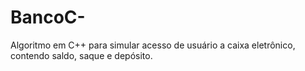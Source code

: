 # BancoC-
Algoritmo em C++ para simular acesso de usuário a caixa eletrônico, contendo saldo, saque e depósito.
